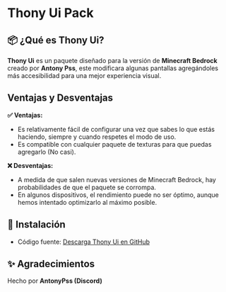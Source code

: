 # Thony Ui Pack

## 📦 ¿Qué es Thony Ui?
**Thony Ui** es un paquete diseñado para la versión de **Minecraft Bedrock** creado por **Antony Pss**, este modificara algunas pantallas agregándoles más accesibilidad para una mejor experiencia visual.

## Ventajas y Desventajas

**✅ Ventajas:**
- Es relativamente fácil de configurar una vez que sabes lo que estás haciendo, siempre y cuando respetes el modo de uso.
- Es compatible con cualquier paquete de texturas para que puedas agregarlo (No casi).

**❌ Desventajas:**
- A medida de que salen nuevas versiones de Minecraft Bedrock, hay probabilidades de que el paquete se corrompa.
- En algunos dispositivos, el rendimiento puede no ser óptimo, aunque hemos intentado optimizarlo al máximo posible.

## 📂 Instalación
- Código fuente: [Descarga Thony Ui en GitHub](none)

## ✨ Agradecimientos
Hecho por **AntonyPss (Discord)**